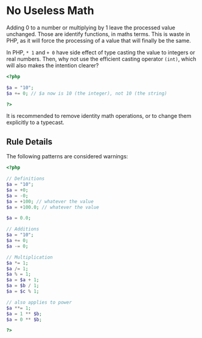 <!-- Good Practices -->
# No Useless Math

Adding 0 to a number or multiplying by 1 leave the processed value unchanged. Those are identify functions, in maths terms. This is waste in PHP, as it will force the processing of a value that will finally be the same.  

In PHP, `* 1` and `+ 0` have side effect of type casting the value to integers or real numbers. Then, why not use the efficient casting operator `(int)`, which will also makes the intention clearer? 

```php
<?php

$a = "10";
$a += 0; // $a now is 10 (the integer), not 10 (the string)

?>
```

It is recommended to remove identity math operations, or to change them explicitly to a typecast.

## Rule Details

The following patterns are considered warnings:

```php
<?php

// Definitions
$a = "10";
$a = +0;
$a = -0;
$a = +100; // whatever the value
$a = +100.0; // whatever the value

$a = 0.0;

// Additions
$a = "10";
$a += 0;
$a -= 0;

// Multiplication
$a *= 1;
$a /= 1;
$a % = 1;
$a = $a + 1;
$a = $b / 1;
$a = $c % 1;

// also applies to power
$a **= 1;
$a = 1 ** $b;
$a = 0 ** $b;

?>
```

<!--
### Options

## When Not To Use It

## Further Readings
-->

